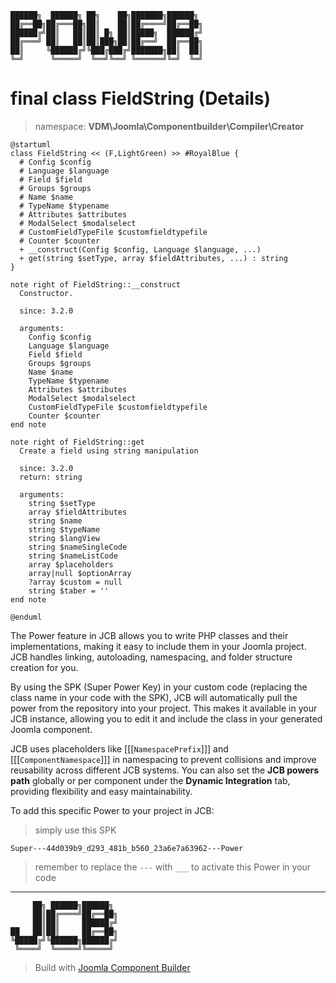 ```
██████╗  ██████╗ ██╗    ██╗███████╗██████╗
██╔══██╗██╔═══██╗██║    ██║██╔════╝██╔══██╗
██████╔╝██║   ██║██║ █╗ ██║█████╗  ██████╔╝
██╔═══╝ ██║   ██║██║███╗██║██╔══╝  ██╔══██╗
██║     ╚██████╔╝╚███╔███╔╝███████╗██║  ██║
╚═╝      ╚═════╝  ╚══╝╚══╝ ╚══════╝╚═╝  ╚═╝
```
# final class FieldString (Details)
> namespace: **VDM\Joomla\Componentbuilder\Compiler\Creator**

```uml
@startuml
class FieldString << (F,LightGreen) >> #RoyalBlue {
  # Config $config
  # Language $language
  # Field $field
  # Groups $groups
  # Name $name
  # TypeName $typename
  # Attributes $attributes
  # ModalSelect $modalselect
  # CustomFieldTypeFile $customfieldtypefile
  # Counter $counter
  + __construct(Config $config, Language $language, ...)
  + get(string $setType, array $fieldAttributes, ...) : string
}

note right of FieldString::__construct
  Constructor.

  since: 3.2.0
  
  arguments:
    Config $config
    Language $language
    Field $field
    Groups $groups
    Name $name
    TypeName $typename
    Attributes $attributes
    ModalSelect $modalselect
    CustomFieldTypeFile $customfieldtypefile
    Counter $counter
end note

note right of FieldString::get
  Create a field using string manipulation

  since: 3.2.0
  return: string
  
  arguments:
    string $setType
    array $fieldAttributes
    string $name
    string $typeName
    string $langView
    string $nameSingleCode
    string $nameListCode
    array $placeholders
    array|null $optionArray
    ?array $custom = null
    string $taber = ''
end note
 
@enduml
```

The Power feature in JCB allows you to write PHP classes and their implementations, making it easy to include them in your Joomla project. JCB handles linking, autoloading, namespacing, and folder structure creation for you.

By using the SPK (Super Power Key) in your custom code (replacing the class name in your code with the SPK), JCB will automatically pull the power from the repository into your project. This makes it available in your JCB instance, allowing you to edit it and include the class in your generated Joomla component.

JCB uses placeholders like [[[`NamespacePrefix`]]] and [[[`ComponentNamespace`]]] in namespacing to prevent collisions and improve reusability across different JCB systems. You can also set the **JCB powers path** globally or per component under the **Dynamic Integration** tab, providing flexibility and easy maintainability.

To add this specific Power to your project in JCB:

> simply use this SPK
```
Super---44d039b9_d293_481b_b560_23a6e7a63962---Power
```
> remember to replace the `---` with `___` to activate this Power in your code

---
```
     ██╗ ██████╗██████╗
     ██║██╔════╝██╔══██╗
     ██║██║     ██████╔╝
██   ██║██║     ██╔══██╗
╚█████╔╝╚██████╗██████╔╝
 ╚════╝  ╚═════╝╚═════╝
```
> Build with [Joomla Component Builder](https://git.vdm.dev/joomla/Component-Builder)

